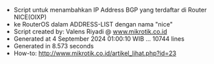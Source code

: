 - Script untuk menambahkan IP Address BGP yang terdaftar di Router NICE(OIXP)
- ke RouterOS dalam ADDRESS-LIST dengan nama "nice"
- Script created by: Valens Riyadi @ www.mikrotik.co.id
- Generated at 4 September 2024 01:00:10 WIB ... 10744 lines
- Generated in 8.573 seconds
- How-to: http://www.mikrotik.co.id/artikel_lihat.php?id=23
